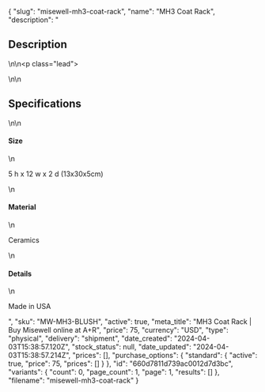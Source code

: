 {
  "slug": "misewell-mh3-coat-rack",
  "name": "MH3 Coat Rack",
  "description": "<h2>Description</h2>\n<!-- split -->\n<p class=\"lead\"> </p>\n<!-- split -->\n<h2>Specifications</h2>\n<!-- split -->\n<h4>Size</h4>\n<p>5 h x 12 w x 2 d (13x30x5cm)</p>\n<h4>Material</h4>\n<p>Ceramics</p>\n<h4>Details</h4>\n<p>Made in USA</p>",
  "sku": "MW-MH3-BLUSH",
  "active": true,
  "meta_title": "MH3 Coat Rack | Buy Misewell online at A+R",
  "price": 75,
  "currency": "USD",
  "type": "physical",
  "delivery": "shipment",
  "date_created": "2024-04-03T15:38:57.120Z",
  "stock_status": null,
  "date_updated": "2024-04-03T15:38:57.214Z",
  "prices": [],
  "purchase_options": {
    "standard": {
      "active": true,
      "price": 75,
      "prices": []
    }
  },
  "id": "660d7811d739ac0012d7d3bc",
  "variants": {
    "count": 0,
    "page_count": 1,
    "page": 1,
    "results": []
  },
  "filename": "misewell-mh3-coat-rack"
}